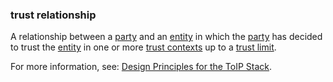 ### trust relationship

<p class="c8"><span>A relationship between a </span><span class="c2"><a class="c3" href="#h.cn6bno48fomj">party</a></span><span>&nbsp;and an </span><span class="c2"><a class="c3" href="#h.5imtbzl1f4xo">entity</a></span><span>&nbsp;in which the </span><span class="c2"><a class="c3" href="#h.cn6bno48fomj">party</a></span><span>&nbsp;has decided to trust the </span><span class="c2"><a class="c3" href="#h.5imtbzl1f4xo">entity</a></span><span>&nbsp;in one or more </span><span class="c2"><a class="c3" href="#h.xc1hsb1i8vdu">trust contexts</a></span><span>&nbsp;up to a </span><span class="c2"><a class="c3" href="#h.bceor3akx4ko">trust limit</a></span><span class="c0">.</span></p><p class="c8"><span>For more information, see: </span><span class="c2"><a class="c3" href="https://www.google.com/url?q=https://trustoverip.org/our-work/design-principles/&amp;sa=D&amp;source=editors&amp;ust=1706779842892758&amp;usg=AOvVaw1mzLzQAKQ_ANb43gtkNwvs">Design Principles for the ToIP Stack</a></span><span class="c0">.</span></p>